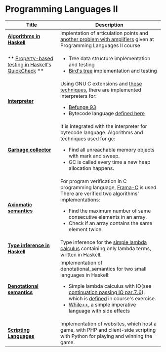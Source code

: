 # Programming Languages ΙΙ

| **Title** | **Description** |
| ----- | ----- |
|**[Algorithms in Haskell](algorithms_in_haskell/)**| Implentation of articulation points and [another problem with amplifiers](https://courses.softlab.ntua.gr/pl2/2017b/exercises/haskell.pdf) given at Programming Languages II course |
| ** [Property-based testing in Haskell's QuickCheck](bird_tree/) ** | <ul> <li> Tree data structure implementation and testing<il><li> [Bird's tree](http://www.cs.ox.ac.uk/ralf.hinze/publications/Bird.pdf) implementation and testing <il> </ul> |
| **[Interpreter](interpreter/)** | Using GNU C extensions and [these techniques](https://courses.softlab.ntua.gr/pl2/2009b/slides/vm.pdf), there are implemented interpreters for: <ul><li>[Befunge 93](http://catseye.tc/view/befunge-93/doc/Befunge-93.markdown)<il><li>Bytecode language [defined here](https://courses.softlab.ntua.gr/pl2/2017b/exercises/vm.pdf) <il><ul> |
| **[Garbage collector](mark_and_sweep_gc/)** | It is integrated with the interpreter for bytecode language. Algorithms and techniques used for gc: <ul><li>Find all unreachable memory objects with mark and sweep.<il><li>GC is called every time a new heap allocation happens.<il><ul>  |
| **[Axiomatic semantics](frama-c/)** | For program verification in C programming language, [Frama-C](http://frama-c.com/) is used. There are verified two algorithms' implementations:<ul><li>Find the maximum number of same consecutive elements in an array.<il><li>Check if an array contains the same element twice.<il><ul> |
| **[Type inference in Haskell](type_inference/)** | Type inference for the [simple lambda calculus](https://en.wikipedia.org/wiki/Lambda_calculus) containing only lambda terms, written in Haskell. |
| **[Denotational semantics](denotational_semantics/)**  | Implementation of denotational_semantics for two small languages in Haskell: <ul><li><il>Simple lambda calculus with IO(see [continuation passing IO par.7.6](https://www.microsoft.com/en-us/research/wp-content/uploads/2016/11/fpio.pdf)), which is [defined](https://courses.softlab.ntua.gr/pl2/2016b/exercises/densem.pdf) in course's exercise. <li>[While++](https://courses.softlab.ntua.gr/pl2/2017b/exercises/densem.pdf), a simple imperative language with side effects<il><ul> |
| **[Scripting Languages](scripting/)**  | Implementation of websites, which host a game, with PHP and client-side scripting with Python for playing and winning the game.   |
